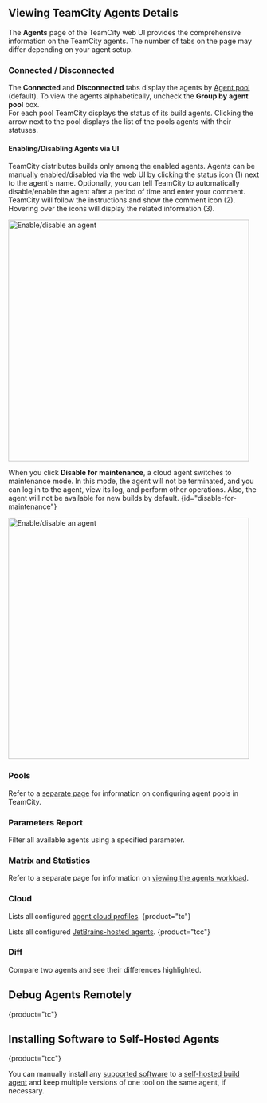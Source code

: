[//]: # (title: Build Agents Configuration and Maintenance)
[//]: # (auxiliary-id: Build Agents Configuration and Maintenance)

## Viewing TeamCity Agents Details

The __Agents__ page of the TeamCity web UI provides the comprehensive information on the TeamCity agents. The number of tabs on the page may differ depending on your agent setup.

### Connected / Disconnected

The __Connected__ and __Disconnected__ tabs display the agents by [Agent pool](configuring-agent-pools.md) (default). To view the agents alphabetically, uncheck the __Group by agent pool__ box.   
For each pool TeamCity displays the status of its build agents. Clicking the arrow next to the pool displays the list of the pools agents with their statuses.

#### Enabling/Disabling Agents via UI

TeamCity distributes builds only among the enabled agents. Agents can be manually enabled/disabled via the web UI by clicking the status icon (1) next to the agent's name. Optionally, you can tell TeamCity to automatically disable/enable the agent after a period of time and enter your comment. TeamCity will follow the instructions and show the comment icon (2). Hovering over the icons will display the related information (3).

<img src="agent-enable-disable.png" width="483" alt="Enable/disable an agent"/>

When you click **Disable for maintenance**, a cloud agent switches to maintenance mode. In this mode, the agent will not be terminated, and you can log in to the agent, view its log, and perform other operations. Also, the agent will not be available for new builds by default.
{id="disable-for-maintenance"}

<img src="disable-for-maintenance.png" width="483" alt="Enable/disable an agent"/>

### Pools 

Refer to a [separate page](configuring-agent-pools.md) for information on configuring agent pools in TeamCity.

### Parameters Report

Filter all available agents using a specified parameter.

### Matrix and Statistics 

Refer to a separate page for information on [viewing the agents workload](viewing-agents-workload.md).

### Cloud

Lists all configured [agent cloud profiles](agent-cloud-profile.md).
{product="tc"}

Lists all configured [JetBrains-hosted agents](teamcity-cloud-subscription-and-licensing.md#cloud-jb-hosted-agents).
{product="tcc"}

### Diff 

Compare two agents and see their differences highlighted.

## Debug Agents Remotely
{product="tc"}

<include from="install-and-start-teamcity-agents.md" element-id="agents-terminal"/>

## Installing Software to Self-Hosted Agents
{product="tcc"}

You can manually install any [supported software](supported-platforms-and-environments.md) to a [self-hosted build agent](teamcity-cloud-subscription-and-licensing.md#cloud-self-hosted-agents) and keep multiple versions of one tool on the same agent, if necessary.

